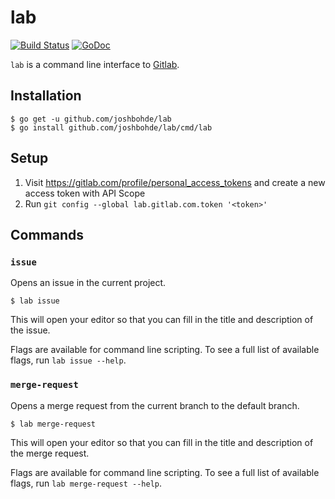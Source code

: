 # lab

[![Build Status](https://travis-ci.org/joshbohde/lab.svg?branch=master)](https://travis-ci.org/joshbohde/lab)
[![GoDoc](https://godoc.org/github.com/joshbohde/lab?status.svg)](https://godoc.org/github.com/joshbohde/lab)

`lab` is a command line interface to [Gitlab](https://gitlab.com).

## Installation

```
$ go get -u github.com/joshbohde/lab
$ go install github.com/joshbohde/lab/cmd/lab
```

## Setup

1. Visit https://gitlab.com/profile/personal_access_tokens and create a new access token with API Scope
2. Run `git config --global lab.gitlab.com.token '<token>'`


## Commands

### `issue`

Opens an issue in the current project.

```
$ lab issue
```

This will open your editor so that you can fill in the title and description of the issue.

Flags are available for command line scripting. To see a full list of available flags, run `lab issue --help`.

### `merge-request`

Opens a merge request from the current branch to the default branch.

```
$ lab merge-request
```

This will open your editor so that you can fill in the title and description of the merge request.

Flags are available for command line scripting. To see a full list of available flags, run `lab merge-request --help`.
